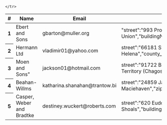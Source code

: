 <!DOCTYPE html>
<html>
<head>
	
	
</head>
<body>
<table class="table">
  <thead class="thead-light">
    <tr>
      <th scope="col">#</th>
      <th scope="col">Name</th>
      <th scope="col">Email</th>
      <th scope="col">Address</th>
      <th scope="col">Website</th>
      <th scope="col">image</th>
    </tr>
  </thead>
  <tbody>
    <tr>
      <th scope="row">1</th>
      <td>Ebert and Sons</td>
      <td>gbarton@muller.org</td>
      <td>"street":"993 Prosacco Wells","streetName":"Ruecker Union","buildingNumber":"6186","city":"Gordonside","zipcode":"84631","country":"Iraq","county_code":"GE","latitude":-32.350944,"longitude":8.837339</td>
      <td>http:\/\/ledner.com</td>
      <td>http:\/\/placeimg.com\/640\/480\/people</td>
    </tr>
    <tr>
      <th scope="row">2</th>
      <td>Hermann Ltd</td>
      <td>vladimir01@yahoo.com</td>
      <td>street":"66181 Sipes Hollow","streetName":"Nienow Inlet","buildingNumber":"6244","city":"Shannaburgh","zipcode":"64774-9395","country":"Saint Helena","county_code":"NC","latitude":-27.198299,"longitude":-92.873801</td>
      <td>http:\/\/prosacco.org</td>
      <td>http:\/\/placeimg.com\/640\/480\/people</td>
    </tr>
    <tr>
      <th scope="row">3</th>
      <td>Moen and Sons"</td>
      <td>jackson01@hotmail.com</td>
      <td>street":"91722 Balistreri Turnpike","streetName":"Kub Shores","buildingNumber":"31356","city":"East Alphonso","zipcode":"72522","country":"British Indian Ocean Territory (Chagos Archipelago)","county_code":"SA","latitude":-39.746937,"longitude":-147.039682</td>
      <td>http:\/\/ebert.com</td>
      <td>http:\/\/placeimg.com\/640\/480\/people</td>
    </tr>
    <tr>
      <th scope="row">4</th>
      <td>Beahan-Willms</td>
      <td>katharina.shanahan@trantow.bi</td>
      <td>street":"24859 Jackie Oval","streetName":"Schowalter Valley","buildingNumber":"4607","city":"North Maciehaven","zipcode":"13507","country":"Gabon","county_code":"LA","latitude":88.480559,"longitude":173.08575</td>
      <td>http:\/\/klocko.biz</td>
      <td>http:\/\/placeimg.com\/640\/480\/people</td>
    </tr>
    <tr>
    	<th scope="row">5</th>
      <td>Casper, Weber and Bradtke</td>
      <td>destiney.wuckert@roberts.com</td>
      <td>street":"620 Eudora Glen","streetName":"Elliot Shoals","buildingNumber":"114","city":"DuBuquechester","zipcode":"86447","country":"Zimbabwe","county_code":"NR","latitude":43.036806,"longitude":61.483965</td>
      <td>http:\/\/wehner.info</td>
      <td>http:\/\/placeimg.com\/640\/480\/people</td>
    
    </tr>
  </tbody>
</table>



</body>
</html>
